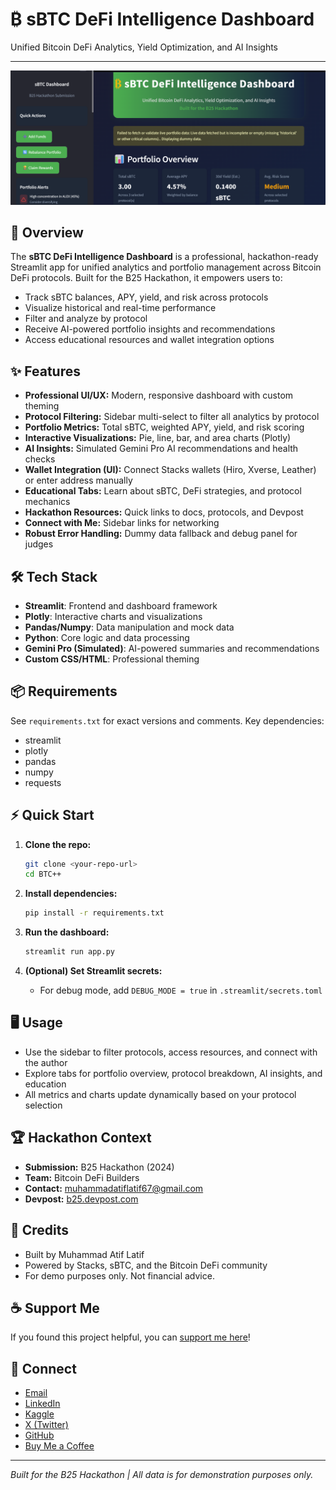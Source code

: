 # ₿ sBTC DeFi Intelligence Dashboard

Unified Bitcoin DeFi Analytics, Yield Optimization, and AI Insights

---

![Dashboard Screenshot](screenshot.png)

## 🚀 Overview

The **sBTC DeFi Intelligence Dashboard** is a professional, hackathon-ready Streamlit app for unified analytics and portfolio management across Bitcoin DeFi protocols. Built for the B25 Hackathon, it empowers users to:

- Track sBTC balances, APY, yield, and risk across protocols
- Visualize historical and real-time performance
- Filter and analyze by protocol
- Receive AI-powered portfolio insights and recommendations
- Access educational resources and wallet integration options

## ✨ Features

- **Professional UI/UX:** Modern, responsive dashboard with custom theming
- **Protocol Filtering:** Sidebar multi-select to filter all analytics by protocol
- **Portfolio Metrics:** Total sBTC, weighted APY, yield, and risk scoring
- **Interactive Visualizations:** Pie, line, bar, and area charts (Plotly)
- **AI Insights:** Simulated Gemini Pro AI recommendations and health checks
- **Wallet Integration (UI):** Connect Stacks wallets (Hiro, Xverse, Leather) or enter address manually
- **Educational Tabs:** Learn about sBTC, DeFi strategies, and protocol mechanics
- **Hackathon Resources:** Quick links to docs, protocols, and Devpost
- **Connect with Me:** Sidebar links for networking
- **Robust Error Handling:** Dummy data fallback and debug panel for judges

## 🛠️ Tech Stack

- **Streamlit**: Frontend and dashboard framework
- **Plotly**: Interactive charts and visualizations
- **Pandas/Numpy**: Data manipulation and mock data
- **Python**: Core logic and data processing
- **Gemini Pro (Simulated)**: AI-powered summaries and recommendations
- **Custom CSS/HTML**: Professional theming

## 📦 Requirements

See `requirements.txt` for exact versions and comments. Key dependencies:

- streamlit
- plotly
- pandas
- numpy
- requests

## ⚡ Quick Start

1. **Clone the repo:**

   ```sh
   git clone <your-repo-url>
   cd BTC++
   ```

2. **Install dependencies:**

   ```sh
   pip install -r requirements.txt
   ```

3. **Run the dashboard:**

   ```sh
   streamlit run app.py
   ```

4. **(Optional) Set Streamlit secrets:**
   - For debug mode, add `DEBUG_MODE = true` in `.streamlit/secrets.toml`

## 🖥️ Usage

- Use the sidebar to filter protocols, access resources, and connect with the author
- Explore tabs for portfolio overview, protocol breakdown, AI insights, and education
- All metrics and charts update dynamically based on your protocol selection

## 🏆 Hackathon Context

- **Submission:** B25 Hackathon (2024)
- **Team:** Bitcoin DeFi Builders
- **Contact:** muhammadatiflatif67@gmail.com
- **Devpost:** [b25.devpost.com](https://b25.devpost.com/)

## 🙏 Credits

- Built by Muhammad Atif Latif
- Powered by Stacks, sBTC, and the Bitcoin DeFi community
- For demo purposes only. Not financial advice.

## ☕ Support Me

If you found this project helpful, you can [support me here](https://atiflatif7.gumroad.com/l/xyobfh)!

## 🔗 Connect

- [Email](mailto:muhammadatiflatif67@gmail.com)
- [LinkedIn](https://www.linkedin.com/in/muhammad-atif-latif-13a171318?utm_source=share&utm_campaign=share_via&utm_content=profile&utm_medium=android_app)
- [Kaggle](https://www.kaggle.com/muhammadatiflatif)
- [X (Twitter)](https://x.com/mianatif5867?s=09)
- [GitHub](https://github.com/M-Atif-Latif)
- [Buy Me a Coffee](https://buymeacoffee.com/muhammadatiflatif)

---

*Built for the B25 Hackathon | All data is for demonstration purposes only.*
